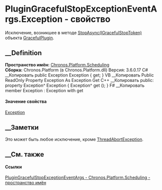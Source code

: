 # PluginGracefulStopExceptionEventArgs.Exception - свойство
Исключение, возникшее в методе
[StopAsync(IGracefulStopToken)](M_Chronos_Contracts_ISupportGracefulStop_StopAsync.htm)
объекта
[GracefulPlugin](P_Chronos_Platform_Scheduling_PluginGracefulStopExceptionEventArgs_GracefulPlugin.htm).
## __Definition
 **Пространство имён:**
[Chronos.Platform.Scheduling](N_Chronos_Platform_Scheduling.htm)  
 **Сборка:** Chronos.Platform (в Chronos.Platform.dll) Версия: 3.6.0.17
C# __Копировать
     public Exception Exception { get; }
VB __Копировать
     Public ReadOnly Property Exception As Exception
    	Get
C++ __Копировать
     public:
    property Exception^ Exception {
    	Exception^ get ();
    }
F# __Копировать
     member Exception : Exception with get
#### Значение свойства
[Exception](https://learn.microsoft.com/dotnet/api/system.exception)
##  __Заметки
Это может быть любое исключение, кроме
[ThreadAbortException](https://learn.microsoft.com/dotnet/api/system.threading.threadabortexception).
## __См. также
#### Ссылки
[PluginGracefulStopExceptionEventArgs -
](T_Chronos_Platform_Scheduling_PluginGracefulStopExceptionEventArgs.htm)
[Chronos.Platform.Scheduling - пространство
имён](N_Chronos_Platform_Scheduling.htm)
